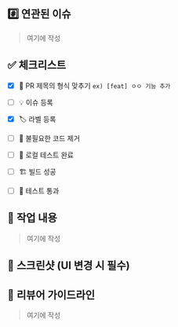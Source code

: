 ## #️⃣ 연관된 이슈
<!-- ex) #이슈번호[, #이슈번호] -->

> 여기에 작성


## ✅ 체크리스트

- [x] 🔀 PR 제목의 형식 맞추기 `ex) [feat] ㅇㅇ 기능 추가`
- [ ] 💡 이슈 등록
- [x] 🏷️ 라벨 등록
- [ ] 🧹 불필요한 코드 제거
- [ ] 🧪 로컬 테스트 완료
- [ ] 🏗️ 빌드 성공
- [ ] 💯 테스트 통과


## 📝 작업 내용
<!-- 이번 PR에서 작업한 내용을 설명해 주세요. (이미지 첨부 가능) -->

> 여기에 작성


## 📸 스크린샷 (UI 변경 시 필수)
<!-- UI 변경이 포함된 경우 변경된 화면의 스크린샷을 추가해 주세요. -->



## 👀 리뷰어 가이드라인
<!-- 리뷰어가 중점적으로 확인해야 할 사항을 작성해 주세요. -->
<!-- ex) 메서드 XXX의 이름을 더 잘 짓고 싶은데 혹시 좋은 명칭이 있을까요? -->

> 여기에 작성
